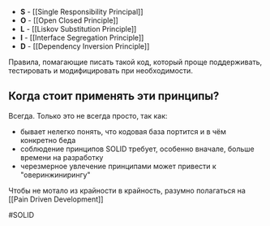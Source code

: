 - **S** - [[Single Responsibility Principal]]
- **O** - [[Open Closed Principle]]
- **L** - [[Liskov Substitution Principle]]
- **I** - [[Interface Segregation Principle]]
- **D** - [[Dependency Inversion Principle]]

Правила, помагающие писать такой код, который проще поддерживать, тестировать и модифицировать при необходимости.

## Когда стоит применять эти принципы?

Всегда. 
Только это не всегда просто, так как:
- бывает нелегко понять, что кодовая база портится и в чём конкретно беда
- соблюдение принципов SOLID требует, особенно вначале, больше времени на разработку
- черезмерное увлечение принципами может привести к "оверинжинирингу"

Чтобы не мотало из крайности в крайность, разумно полагаться на [[Pain Driven Development]]

#SOLID